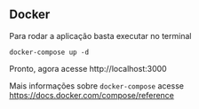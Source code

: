 ## Docker

Para rodar a aplicação basta executar no terminal

```
docker-compose up -d
```

Pronto, agora acesse http://localhost:3000

Mais informações sobre `docker-compose` acesse
https://docs.docker.com/compose/reference




